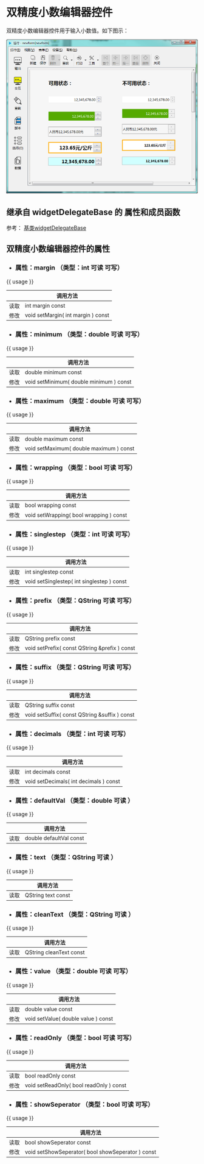# 双精度小数编辑器控件

双精度小数编辑器控件用于输入小数值。如下图示：

![example](2-22-01.png)

## 继承自 widgetDelegateBase 的 属性和成员函数

参考： [基类widgetDelegateBase](2-2-base)

## 双精度小数编辑器控件的属性

- ### 属性：margin （类型：int 可读 可写）

{{ usage }}

| |调用方法|
| - | - |
|读取|int margin const|
|修改|void setMargin( int margin ) const|


- ### 属性：minimum （类型：double 可读 可写）

{{ usage }}

| |调用方法|
| - | - |
|读取|double minimum const|
|修改|void setMinimum( double minimum ) const|


- ### 属性：maximum （类型：double 可读 可写）

{{ usage }}

| |调用方法|
| - | - |
|读取|double maximum const|
|修改|void setMaximum( double maximum ) const|


- ### 属性：wrapping （类型：bool 可读 可写）

{{ usage }}

| |调用方法|
| - | - |
|读取|bool wrapping const|
|修改|void setWrapping( bool wrapping ) const|


- ### 属性：singlestep （类型：int 可读 可写）

{{ usage }}

| |调用方法|
| - | - |
|读取|int singlestep const|
|修改|void setSinglestep( int singlestep ) const|


- ### 属性：prefix （类型：QString 可读 可写）

{{ usage }}

| |调用方法|
| - | - |
|读取|QString prefix const|
|修改|void setPrefix( const QString &prefix ) const|


- ### 属性：suffix （类型：QString 可读 可写）

{{ usage }}

| |调用方法|
| - | - |
|读取|QString suffix const|
|修改|void setSuffix( const QString &suffix ) const|


- ### 属性：decimals （类型：int 可读 可写）

{{ usage }}

| |调用方法|
| - | - |
|读取|int decimals const|
|修改|void setDecimals( int decimals ) const|


- ### 属性：defaultVal （类型：double 可读 ）

{{ usage }}

| |调用方法|
| - | - |
|读取|double defaultVal const|



- ### 属性：text （类型：QString 可读 ）

{{ usage }}

| |调用方法|
| - | - |
|读取|QString text const|



- ### 属性：cleanText （类型：QString 可读 ）

{{ usage }}

| |调用方法|
| - | - |
|读取|QString cleanText const|



- ### 属性：value （类型：double 可读 可写）

{{ usage }}

| |调用方法|
| - | - |
|读取|double value const|
|修改|void setValue( double value ) const|


- ### 属性：readOnly （类型：bool 可读 可写）

{{ usage }}

| |调用方法|
| - | - |
|读取|bool readOnly const|
|修改|void setReadOnly( bool readOnly ) const|


- ### 属性：showSeperator （类型：bool 可读 可写）

{{ usage }}

| |调用方法|
| - | - |
|读取|bool showSeperator const|
|修改|void setShowSeperator( bool showSeperator ) const|


